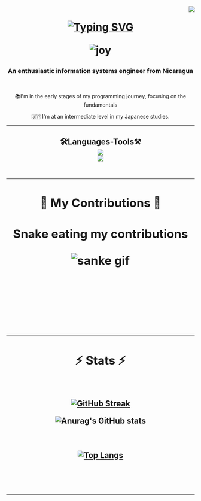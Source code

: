 <img align="right" src="https://visitor-badge.laobi.icu/badge?page_id=CamiloJSolis.CamiloJSolis" />

<h1 align="center">
  
<a href="https://git.io/typing-svg"><img src="https://readme-typing-svg.herokuapp.com?font=Noto+Sans+Japanese&pause=1000&background=FFFFFF00&center=true&vCenter=true&width=435&lines=Hi+There!+👋;+こんにちは！+👋;+I'm+Camilo+Solis!+;私はソリス・カミロです！" alt="Typing SVG" /> </a>

![joy](https://github.com/CamiloJSolis/CamiloJSolis/assets/101136410/fd5dd43d-210d-44e1-8d33-182e6d7f3f4f)

<h3 align="center">An enthusiastic information systems engineer from Nicaragua  </h3>

<br/>

<div align="center">
  
  📚I'm in the early stages of my programming journey, focusing on the fundamentals
  
  🇯🇵 I'm at an intermediate level in my Japanese studies.

</div>

<hr/>

<h2 align="center"> 🛠️Languages-Tools⚒️
<br/>
<div align="center">
  <a href="https://skillicons.dev">
    <img src="https://skillicons.dev/icons?i=c,java,py" /><br>
    <img src="https://skillicons.dev/icons?i=qt,mysql" />
  </a>
</div>

<br/>
<hr/>

<div align="center">
<h2> 🐍 My Contributions 🐍 <h2>

<div align="center">

 Snake eating my contributions
 
 ![sanke gif](https://github.com/CamiloJSolis/CamiloJSolis/blob/output/github.contribution-grid-snake.gif)

  <br/><br/><br/>
</div>

<hr/>

<h2 align="center">⚡ Stats ⚡</h2>
<br>
<div align=center>
    
[![GitHub Streak](https://github-readme-streak-stats.herokuapp.com?user=CamiloJSolis&theme=neon&border=F4F302&stroke=F4F302&fire=E50914&dates=C299D3&ring=F4F302&sideNums=01F1D6&sideLabels=01F1D6&currStreakNum=01E7E7&currStreakLabel=01E7E7)](https://git.io/streak-stats)

![Anurag's GitHub stats](https://github-readme-stats.vercel.app/api?username=CamiloJSOlis&show_icons=true&theme=highcontrast&title_color=01E7E7&border_color=F4F302)
    
  <br/>

[![Top Langs](https://github-readme-stats.vercel.app/api/top-langs/?username=CamiloJSolis&theme=highcontrast&title_color=01E7E7_color=F4F302)](https://github.com/anuraghazra/github-readme-stats)

</div>

<br/><br/>
<hr/>

